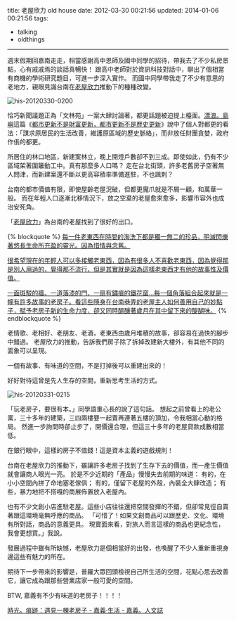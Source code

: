 title: 老屋欣力 old house
date: 2012-03-30 00:21:56
updated: 2014-01-06 00:21:56
tags:
- talking
- oldthings
---
週末假期回嘉南走走，相當感謝高中恩師及國中同學的招待，帶我去了不少私房景點，心有戚戚焉的談話真暢快！
跟高中老師對於資訊科技對話中，聊出了個相當有商機的學術研究題目，可進一步深入實作。
而國中同學帶我走了不少有意思的老地方，親眼見識台南在[老屋欣力](http://www.oldhouse.org.tw/)推動下的種種改變。

![his-20120330-0200](http://farm8.staticflickr.com/7245/6892172536_47ff393999_z.jpg)

恰巧新聞議題正為「文林苑」一案大肆討論著，都更話題被迫提上檯面。[漂浪。島嶼](http://blog.yam.com/munch/)這篇《[都市更新不是財富更新，都市更新不是歷史更新](http://goo.gl/K23EU)》說中了個人對都更的看法：「謀求原居民的生活改善，維護原區域的歷史脈絡」，而非放任財團貪婪，政府作倀的都更。

所居住的林口地區，新建案林立，晚上開燈戶數卻不到三成。即使如此，仍有不少區域架著圍籬動工中。真有那麼多人口嗎？
走在台北街頭，許多老舊房子空著無人問津，而新建案還不斷以更高容積率準備進駐，不也諷刺？

台南的都市價值有限，即使屋齡老屋況破，但都更魔爪就是不屑一顧，和萬華一般。
而在年輕人口逐漸北移情況下，放之空棄的老屋愈來愈多，影響市容外也成治安死角。

「[老屋欣力](http://www.oldhouse.org.tw/)」為台南的老屋找到了很好的出口。

{% blockquote %}
[每一件老東西在時間的淘洗下都是獨一無二的珍品，明滅閃爍著悠長生命所充盈的靈光。因為惜情與念舊。](http://goo.gl/HpR1d)

[很希望現在的年輕人可以多接觸老東西，因為有很多人不喜歡老東西，因為覺得那是別人用過的，覺得那不流行，但是其實就是因為這樣老東西才有他的故事性及價值。](http://goo.gl/9R3zf)

[一面斑駁的牆、一道落漆的門、一扇有鏽痕的鐵花窗…每一個角落組合起來就是一幢有許多故事的老房子。看這些隱身在台南巷弄的老屋主人如何善用自己的妙點子，賦予老房子新的生命力度，卻又同時醞釀著歲月在其中留下來的醍醐味。](http://goo.gl/QPPoZ)
{% endblockquote %}

老情歌、老相好、老朋友、老酒，老東西由歲月堆積的故事，卻容易在過快的腳步中錯過。
老屋欣力的推動，告訴我們房子除了拆掉改建新大樓外，有其他不同的面象可以呈現。

一個有故事、有味道的空間，不是打掉後可以重建出來的！

好好對待這曾是先人生存的空間，重新思考生活的方式。

![his-20120331-0215](http://farm8.staticflickr.com/7245/6894553050_0c33aeeefb_z.jpg)

「玩老房子，要很有本。」同學語重心長的說了這句話。
想起之前曾看上的老公寓，三十多年的建築，三四兩樓要一起賣再連著五樓的頂加，令我相當心動的格局。
然進一步詢問時卻止步了，開價還合理，但這三十多年的老屋貸款成數相當低。

在銀行眼中，這樣的房子不值錢！這是資本主義的遊戲規則！

台南在老屋欣力的推動下，雖讓許多老房子找到了生存下去的價值，而一產生價值就會讓商人眼光一亮。
於是不少近期的「產品」慢慢失去前期的味道：
有的，在小小空間內拼了命地塞老傢俱；
有的，僅留下老屋的外殼，內裝全大肆改造；
有些，暴力地把不搭嘎的商展佈置放入老屋內。

也有不少文創小店進駐老屋。這些小店往往還把空間發揮的不錯，但卻常見徑自賣著跟這環境毫無呼應的商品。
「可惜了！如果文創商品可以跟歷史、文化、環境有所對話，商品的意義更具。
現實面來看，對旅人而言這樣的商品也更紀念性，我會更想買。」我說。

發展過程中雖有所缺憾，老屋欣力是個相當好的出發，也喚醒了不少人重新重視身邊這些有魅力的所在。

期待下一步帶來的影響是，普羅大眾回頭檢視自己所生活的空間，花點心思去改善它，讓它成為跟那些營業店家一般可愛的空間。


BTW, 嘉義有不少有味道的老房子！！！！

[時光。痕跡：遇見一棟老房子 - 嘉義‧生活 - 嘉義。人文誌](http://goo.gl/NNrdp)

